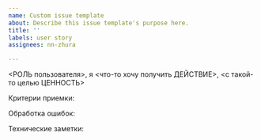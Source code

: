 ```yaml
---
name: Custom issue template
about: Describe this issue template's purpose here.
title: ''
labels: user story
assignees: nn-zhura

---
```


<РОЛЬ пользователя>, я <что-то хочу получить ДЕЙСТВИЕ>, <с такой-то целью ЦЕННОСТЬ>

Критерии приемки:

Обработка ошибок:

Технические заметки:
